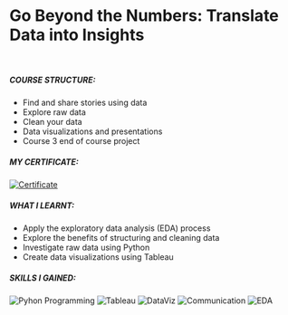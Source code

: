 # Go Beyond the Numbers: Translate Data into Insights  <br><br/>

##### COURSE STRUCTURE: 

- Find and share stories using data
- Explore raw data
- Clean your data
- Data visualizations and presentations
- Course 3 end of course project


##### MY CERTIFICATE:

[![Certificate](https://img.shields.io/badge/-Certificate-1ca0f1?style=plastic&labelColor=1ca0f1&logo=Coursera&logoColor=white&link=https://coursera.org/share/5adefe5d69a6556ab5f791629cb2048b)](https://coursera.org/share/5adefe5d69a6556ab5f791629cb2048b)

##### WHAT I LEARNT:

- Apply the exploratory data analysis (EDA) process
- Explore the benefits of structuring and cleaning data
- Investigate raw data using Python
- Create data visualizations using Tableau  

##### SKILLS I GAINED: 

![Pyhon Programming](https://img.shields.io/badge/code-Python_Programming-1ca0f?style=plastic&labelColor=1ca0f1&logoColor=white) 
![Tableau](https://img.shields.io/badge/DataViz-Tableu_Software-1ca0f?style=plastic&labelColor=1ca0f1&logoColor=white) 
![DataViz](https://img.shields.io/badge/DataViz-Data_Visualization-1ca0f?style=plastic&labelColor=1ca0f1&logoColor=white) 
![Communication](https://img.shields.io/badge/communication-Effective_Communication-1ca0f?style=plastic&labelColor=1ca0f1&logoColor=white) 
![EDA](https://img.shields.io/badge/data-Exploratory_Data_Analysis-1ca0f?style=plastic&labelColor=1ca0f1&logoColor=white) 
